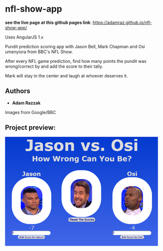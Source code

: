 # nfl-show-app

**see the live page at this github pages link**: https://adamraz.github.io/nfl-show-app/

Uses AngularJS 1.x 

Pundit prediction scoring app with Jason Bell, Mark Chapman and Osi umenyiora from BBC's NFL Show. 

After every NFL game prediction, find how many points the pundit was wrong/correct by and add the score to their tally.

Mark will stay in the center and laugh at whoever deserves it.

## Authors

* **Adam Razzak**

Images from Google/BBC

## Project preview:

![image of nfl show app screen](./Capture1.PNG "nfl show app screen")